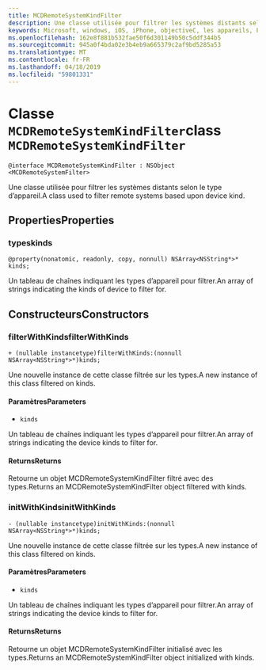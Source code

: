 ```yaml
---
title: MCDRemoteSystemKindFilter
description: Une classe utilisée pour filtrer les systèmes distants selon le type d’appareil.
keywords: Microsoft, windows, iOS, iPhone, objectiveC, les appareils, Project Rome connectés
ms.openlocfilehash: 162e8f881b532fae50f6d301149b50c5ddf344b5
ms.sourcegitcommit: 945a0f4bda02e3b4eb9a665379c2af9bd5285a53
ms.translationtype: MT
ms.contentlocale: fr-FR
ms.lasthandoff: 04/18/2019
ms.locfileid: "59801331"
---
```

# <a name="class-mcdremotesystemkindfilter"></a><span data-ttu-id="2f371-104">Classe `MCDRemoteSystemKindFilter`</span><span class="sxs-lookup"><span data-stu-id="2f371-104">class `MCDRemoteSystemKindFilter`</span></span> 

```
@interface MCDRemoteSystemKindFilter : NSObject <MCDRemoteSystemFilter>
```  

<span data-ttu-id="2f371-105">Une classe utilisée pour filtrer les systèmes distants selon le type d’appareil.</span><span class="sxs-lookup"><span data-stu-id="2f371-105">A class used to filter remote systems based upon device kind.</span></span>

## <a name="properties"></a><span data-ttu-id="2f371-106">Properties</span><span class="sxs-lookup"><span data-stu-id="2f371-106">Properties</span></span>

### <a name="kinds"></a><span data-ttu-id="2f371-107">types</span><span class="sxs-lookup"><span data-stu-id="2f371-107">kinds</span></span>
`@property(nonatomic, readonly, copy, nonnull) NSArray<NSString*>* kinds;`

<span data-ttu-id="2f371-108">Un tableau de chaînes indiquant les types d’appareil pour filtrer.</span><span class="sxs-lookup"><span data-stu-id="2f371-108">An array of strings indicating the kinds of device to filter for.</span></span>

## <a name="constructors"></a><span data-ttu-id="2f371-109">Constructeurs</span><span class="sxs-lookup"><span data-stu-id="2f371-109">Constructors</span></span>

### <a name="filterwithkinds"></a><span data-ttu-id="2f371-110">filterWithKinds</span><span class="sxs-lookup"><span data-stu-id="2f371-110">filterWithKinds</span></span>
`+ (nullable instancetype)filterWithKinds:(nonnull NSArray<NSString*>*)kinds;`

<span data-ttu-id="2f371-111">Une nouvelle instance de cette classe filtrée sur les types.</span><span class="sxs-lookup"><span data-stu-id="2f371-111">A new instance of this class filtered on kinds.</span></span>

#### <a name="parameters"></a><span data-ttu-id="2f371-112">Paramètres</span><span class="sxs-lookup"><span data-stu-id="2f371-112">Parameters</span></span> 
* `kinds`

 <span data-ttu-id="2f371-113">Un tableau de chaînes indiquant les types d’appareil pour filtrer.</span><span class="sxs-lookup"><span data-stu-id="2f371-113">An array of strings indicating the device kinds to filter for.</span></span>

#### <a name="returns"></a><span data-ttu-id="2f371-114">Returns</span><span class="sxs-lookup"><span data-stu-id="2f371-114">Returns</span></span>
<span data-ttu-id="2f371-115">Retourne un objet MCDRemoteSystemKindFilter filtré avec des types.</span><span class="sxs-lookup"><span data-stu-id="2f371-115">Returns an MCDRemoteSystemKindFilter object filtered with kinds.</span></span>

### <a name="initwithkinds"></a><span data-ttu-id="2f371-116">initWithKinds</span><span class="sxs-lookup"><span data-stu-id="2f371-116">initWithKinds</span></span>
`- (nullable instancetype)initWithKinds:(nonnull NSArray<NSString*>*)kinds;`

<span data-ttu-id="2f371-117">Une nouvelle instance de cette classe filtrée sur les types.</span><span class="sxs-lookup"><span data-stu-id="2f371-117">A new instance of this class filtered on kinds.</span></span>

#### <a name="parameters"></a><span data-ttu-id="2f371-118">Paramètres</span><span class="sxs-lookup"><span data-stu-id="2f371-118">Parameters</span></span> 
* `kinds` 

<span data-ttu-id="2f371-119">Un tableau de chaînes indiquant les types d’appareil pour filtrer.</span><span class="sxs-lookup"><span data-stu-id="2f371-119">An array of strings indicating the device kinds to filter for.</span></span>

#### <a name="returns"></a><span data-ttu-id="2f371-120">Returns</span><span class="sxs-lookup"><span data-stu-id="2f371-120">Returns</span></span>
<span data-ttu-id="2f371-121">Retourne un objet MCDRemoteSystemKindFilter initialisé avec les types.</span><span class="sxs-lookup"><span data-stu-id="2f371-121">Returns an MCDRemoteSystemKindFilter object initialized with kinds.</span></span>